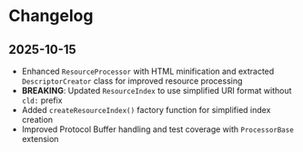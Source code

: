 # Changelog

## 2025-10-15

- Enhanced `ResourceProcessor` with HTML minification and extracted
  `DescriptorCreator` class for improved resource processing
- **BREAKING**: Updated `ResourceIndex` to use simplified URI format without
  `cld:` prefix
- Added `createResourceIndex()` factory function for simplified index creation
- Improved Protocol Buffer handling and test coverage with `ProcessorBase`
  extension
